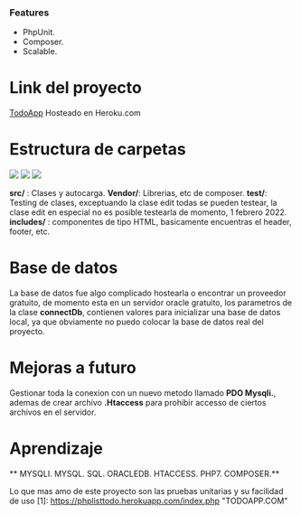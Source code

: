 ### Features

- PhpUnit.
- Composer.
- Scalable.

# Link del proyecto 
[TodoApp](https://phplisttodo.herokuapp.com/index.php "TodoApp")
Hosteado en Heroku.com 
# Estructura de carpetas

![](https://img.shields.io/badge/PHP-777BB4?style=for-the-badge&logo=php&logoColor=white) ![](https://img.shields.io/badge/Composer-885630?style=for-the-badge&logo=Composer&logoColor=white) ![](https://img.shields.io/badge/HTML5-E34F26?style=for-the-badge&logo=html5&logoColor=white)

**src/** : Clases y autocarga.
**Vendor/**: Librerias, etc de composer.
**test/**: Testing de clases, exceptuando la clase edit todas se pueden testear, la clase edit en especial no es posible testearla de momento, 1 febrero 2022.
**includes/** : componentes de tipo HTML, basicamente encuentras el header, footer, etc.

# Base de datos

La base de datos fue algo complicado hostearla o encontrar un proveedor gratuito,
de momento esta en un servidor oracle gratuito, los parametros de la clase **connectDb**, contienen valores para inicializar una base de datos local, ya que obviamente no puedo colocar la base de datos real del proyecto.

# Mejoras a futuro 

Gestionar toda la conexion con un nuevo metodo llamado **PDO Mysqli.**, ademas de crear archivo **.Htaccess** para prohibir accesso de ciertos archivos en el servidor.

# Aprendizaje 
**
MYSQLI.
MYSQL.
SQL.
ORACLEDB.
HTACCESS.
PHP7.
COMPOSER.**

Lo que mas amo de este proyecto son las pruebas unitarias y su facilidad de uso
[1]: https://phplisttodo.herokuapp.com/index.php "TODOAPP.COM"
